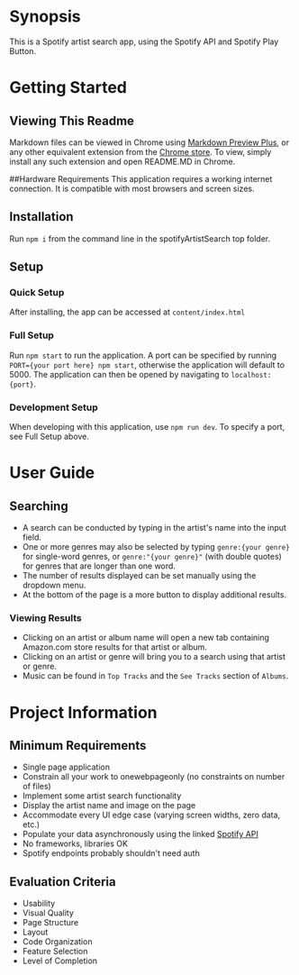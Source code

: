 # Synopsis 

This is a Spotify artist search app, using the Spotify API and Spotify Play Button. 

# Getting Started

## Viewing This Readme

Markdown files can be viewed in Chrome using [Markdown Preview Plus][1], or any other equivalent extension from the [Chrome store][2]. To view, simply install any such extension and open README.MD in Chrome.

##Hardware Requirements
This application requires a working internet connection. It is compatible with most browsers and screen sizes. 

## Installation

Run `npm i` from the command line in the spotifyArtistSearch top folder.

## Setup

### Quick Setup
After installing, the app can be accessed at `content/index.html`

### Full Setup
Run `npm start` to run the application. A port can be specified by running `PORT={your port here} npm start`, otherwise the application will default to 5000. The application can then be opened by navigating to `localhost:{port}`. 

### Development Setup
When developing with this application, use `npm run dev`. To specify a port, see Full Setup above.

# User Guide

## Searching
- A search can be conducted by typing in the artist's name into the input field. 
- One or more genres may also be selected by typing `genre:{your genre}` for single-word genres, or `genre:"{your genre}"` (with double quotes) for genres that are longer than one word.
- The number of results displayed can be set manually using the dropdown menu.
- At the bottom of the page is a more button to display additional results. 

### Viewing Results
- Clicking on an artist or album name will open a new tab containing Amazon.com store results for that artist or album. 
- Clicking on an artist or genre will bring you to a search using that artist or genre.
- Music can be found in `Top Tracks` and the `See Tracks` section of `Albums`.

# Project Information

## Minimum Requirements

- Single page application
- Constrain all your work to onewebpageonly (no constraints on number of files)  
- Implement some artist search functionality
- Display the artist name and image on the page
- Accommodate every UI edge case (varying screen widths, zero data, etc.)
- Populate your data asynchronously using the linked [Spotify API][4]
- No frameworks, libraries OK
- Spotify endpoints probably shouldn't need auth

## Evaluation Criteria

- Usability
- Visual Quality
- Page Structure
- Layout
- Code Organization
- Feature Selection
- Level of Completion


[Links]:_
[1]: https://chrome.google.com/webstore/detail/markdown-preview-plus/febilkbfcbhebfnokafefeacimjdckgl
[2]: https://chrome.google.com/webstore/category/extensions
[3]: https://docs.npmjs.com/getting-started/what-is-npm
[4]: https://developer.spotify.com/web-api/endpoint-reference/